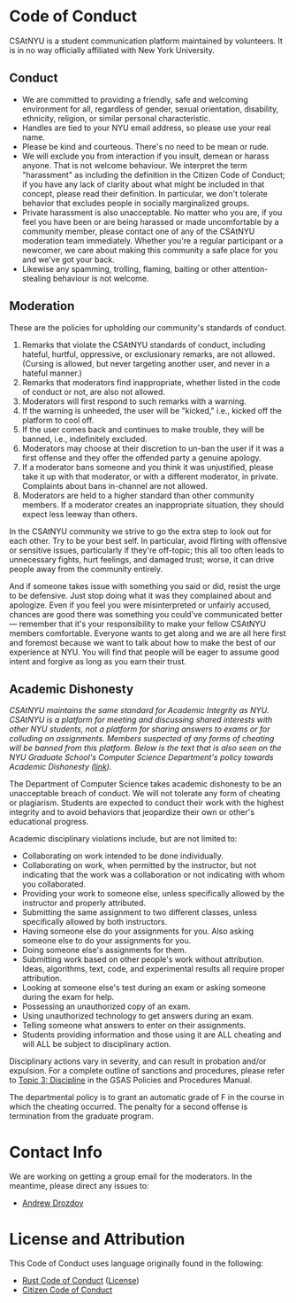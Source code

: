 # Code of Conduct

CSAtNYU is a student communication platform maintained by volunteers. It is in no way officially affiliated with New York University.

## Conduct

- We are committed to providing a friendly, safe and welcoming environment for all, regardless of gender, sexual orientation, disability, ethnicity, religion, or similar personal characteristic.
- Handles are tied to your NYU email address, so please use your real name.
- Please be kind and courteous. There's no need to be mean or rude.
- We will exclude you from interaction if you insult, demean or harass anyone. That is not welcome behaviour. We interpret the term "harassment" as including the definition in the Citizen Code of Conduct; if you have any lack of clarity about what might be included in that concept, please read their definition. In particular, we don't tolerate behavior that excludes people in socially marginalized groups.
- Private harassment is also unacceptable. No matter who you are, if you feel you have been or are being harassed or made uncomfortable by a community member, please contact one of any of the CSAtNYU moderation team immediately. Whether you're a regular participant or a newcomer, we care about making this community a safe place for you and we've got your back.
- Likewise any spamming, trolling, flaming, baiting or other attention-stealing behaviour is not welcome.

## Moderation

These are the policies for upholding our community's standards of conduct.

1. Remarks that violate the CSAtNYU standards of conduct, including hateful, hurtful, oppressive, or exclusionary remarks, are not allowed. (Cursing is allowed, but never targeting another user, and never in a hateful manner.)
2. Remarks that moderators find inappropriate, whether listed in the code of conduct or not, are also not allowed.
3. Moderators will first respond to such remarks with a warning.
4. If the warning is unheeded, the user will be "kicked," i.e., kicked off the platform to cool off.
5. If the user comes back and continues to make trouble, they will be banned, i.e., indefinitely excluded.
6. Moderators may choose at their discretion to un-ban the user if it was a first offense and they offer the offended party a genuine apology.
7. If a moderator bans someone and you think it was unjustified, please take it up with that moderator, or with a different moderator, in private. Complaints about bans in-channel are not allowed.
8. Moderators are held to a higher standard than other community members. If a moderator creates an inappropriate situation, they should expect less leeway than others.

In the CSAtNYU community we strive to go the extra step to look out for each other. Try to be your best self. In particular, avoid flirting with offensive or sensitive issues, particularly if they're off-topic; this all too often leads to unnecessary fights, hurt feelings, and damaged trust; worse, it can drive people away from the community entirely.

And if someone takes issue with something you said or did, resist the urge to be defensive. Just stop doing what it was they complained about and apologize. Even if you feel you were misinterpreted or unfairly accused, chances are good there was something you could've communicated better — remember that it's your responsibility to make your fellow CSAtNYU members comfortable. Everyone wants to get along and we are all here first and foremost because we want to talk about how to make the best of our experience at NYU. You will find that people will be eager to assume good intent and forgive as long as you earn their trust.

## Academic Dishonesty

_CSAtNYU maintains the same standard for Academic Integrity as NYU. CSAtNYU is a platform for meeting and discussing shared interests with other NYU students, not a platform for sharing answers to exams or for colluding on assignments. Members suspected of any forms of cheating will be banned from this platform. Below is the text that is also seen on the NYU Graduate School's Computer Science Department's policy towards Academic Dishonesty ([link](http://www.cs.nyu.edu/web/Academic/Graduate/academic_dishonesty.html))._

The Department of Computer Science takes academic dishonesty to be an unacceptable breach of conduct. We will not tolerate any form of cheating or plagiarism. Students are expected to conduct their work with the highest integrity and to avoid behaviors that jeopardize their own or other's educational progress.

Academic disciplinary violations include, but are not limited to:

- Collaborating on work intended to be done individually.
- Collaborating on work, when permitted by the instructor, but not indicating that the work was a collaboration or not indicating with whom you collaborated.
- Providing your work to someone else, unless specifically allowed by the instructor and properly attributed.
- Submitting the same assignment to two different classes, unless specifically allowed by both instructors.
- Having someone else do your assignments for you. Also asking someone else to do your assignments for you.
- Doing someone else's assignments for them.
- Submitting work based on other people's work without attribution. Ideas, algorithms, text, code, and experimental results all require proper attribution.
- Looking at someone else's test during an exam or asking someone during the exam for help.
- Possessing an unauthorized copy of an exam.
- Using unauthorized technology to get answers during an exam.
- Telling someone what answers to enter on their assignments.
- Students providing information and those using it are ALL cheating and will ALL be subject to disciplinary action.

Disciplinary actions vary in severity, and can result in probation and/or expulsion. For a complete outline of sanctions and procedures, please refer to [Topic 3: Discipline](http://www.nyu.edu/gsas/OASL/policiesprocedures/GSAS%20Policies%20and%20Procedures%20november%202004.pdf) in the GSAS Policies and Procedures Manual. 

The departmental policy is to grant an automatic grade of F in the course in which the cheating occurred. The penalty for a second offense is termination from the graduate program.

# Contact Info

We are working on getting a group email for the moderators. In the meantime, please direct any issues to:

- [Andrew Drozdov](mailto:apd283@nyu.edu)

# License and Attribution

This Code of Conduct uses language originally found in the following:

- [Rust Code of Conduct](https://www.rust-lang.org/conduct.html) ([License](https://github.com/rust-lang/rust/issues/14160))
- [Citizen Code of Conduct](http://citizencodeofconduct.org/)
